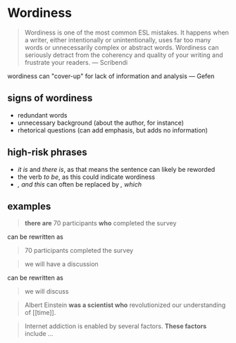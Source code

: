# Wordiness

> Wordiness is one of the most common ESL mistakes. It happens when a writer, either intentionally or unintentionally, uses far too many words or unnecessarily complex or abstract words. Wordiness can seriously detract from the coherency and quality of your writing and frustrate your readers. &mdash; Scribendi

wordiness can "cover-up" for lack of information and analysis &mdash; Gefen

## signs of wordiness

- redundant words
- unnecessary background (about the author, for instance)
- rhetorical questions (can add emphasis, but adds no information)

## high-risk phrases

- _it is_ and _there is_, as that means the sentence can likely be reworded
- the verb _to be_, as this could indicate wordiness
- _, and this_ can often be replaced by _, which_

## examples

> **there are** 70 participants **who** completed the survey

can be rewritten as

> 70 participants completed the survey

> we will have a discussion

can be rewritten as

> we will discuss

> Albert Einstein **was a scientist who** revolutionized our understanding of [[time]].

> Internet addiction is enabled by several factors. **These factors** include ...

